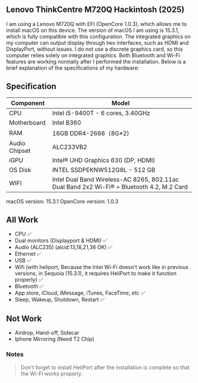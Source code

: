 ## Lenovo ThinkCentre M720Q Hackintosh (2025)
I am using a Lenovo M720Q with EFI (OpenCore 1.0.3), which allows me to install macOS on this device. The version of macOS I am using is 15.3.1, which is fully compatible with this configuration. The integrated graphics on my computer can output display through two interfaces, such as HDMI and DisplayPort, without issues. I do not use a discrete graphics card, so this computer relies solely on integrated graphics. Both Bluetooth and Wi-Fi features are working normally after I performed the installation. Below is a brief explanation of the specifications of my hardware:

## Specification
|   Component   |   Model   |
| ------ | ------ |
| CPU | Intel i5-9400T - 6 cores, 3.40GHz |
| Motherboard | Intel B360 |
| RAM | 16GB DDR4-2666（8G*2) |
| Audio Chipset | ALC233VB2 |
| iGPU | Intel® UHD Graphics 630 (DP, HDMI) |
| OS Disk |  INTEL SSDPEKNW512G8L - 512 GB |
| WIFI | Intel Dual Band Wireless-AC 8265, 802.11ac Dual Band 2x2 Wi-Fi® + Bluetooth 4.2, M.2 Card |


macOS version: 15.3.1
OpenCore version: 1.0.3

## All Work
- CPU ✅
- Dual monitors (Displayport & HDMI) ✅
- Audio (ALC235) (alcid:13,18,21,36 OK) ✅
- Ethernet ✅
- USB ✅
- Wifi (with heliport, Because the Intel Wi-Fi doesn't work like in previous versions, in Sequoia (15.3.1), it requires HeliPort to make it function properly) ✅ 
- Bluetooth ✅
- App store, iCloud, iMessage, iTunes, FaceTime, etc ✅
- Sleep, Wakeup, Shutdown, Restart ✅

## Not Work
- Airdrop, Hand-off, Sidecar
- Iphone Mirroring (Need T2 Chip)


### Notes
> Don't forget to install HeliPort after the installation is complete so that the Wi-Fi works properly.
